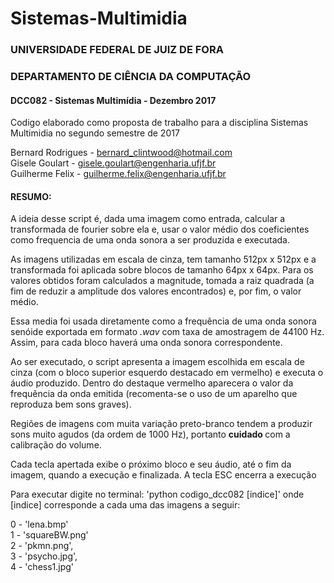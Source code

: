 # Sistemas-Multimidia

### UNIVERSIDADE FEDERAL DE JUIZ DE FORA 
### DEPARTAMENTO DE CIÊNCIA DA COMPUTAÇÃO
#### DCC082 - Sistemas Multimídia - Dezembro 2017

Codigo elaborado como proposta de trabalho para a disciplina Sistemas Multimidia
no segundo semestre de 2017 <br>

Bernard Rodrigues - bernard_clintwood@hotmail.com       <br>
Gisele Goulart    - gisele.goulart@engenharia.ufjf.br   <br>
Guilherme Felix   - guilherme.felix@engenharia.ufjf.br  <br>

#### RESUMO: 

A ideia desse script é, dada uma imagem como entrada, calcular a transformada
de fourier sobre ela e, usar o valor médio dos coeficientes como frequencia de 
uma onda sonora a ser produzida e executada.

As imagens utilizadas em escala de cinza, tem tamanho 512px x 512px e a 
transformada foi aplicada sobre blocos de tamanho 64px x 64px.
Para os valores obtidos foram calculados a magnitude, tomada a raiz quadrada
(a fim de reduzir a amplitude dos valores encontrados) e, por fim, o valor médio.

Essa media foi usada diretamente como a frequência de uma onda sonora senóide 
exportada em formato <i> .wav </i> com taxa de amostragem de 44100 Hz. Assim, para cada 
bloco haverá uma onda sonora correspondente.

Ao ser executado, o script apresenta a imagem escolhida em escala de cinza (com 
o bloco superior esquerdo destacado em vermelho) e executa o áudio produzido. 
Dentro do destaque vermelho aparecera o valor da frequẽncia da onda emitida 
(recomenta-se o uso de um aparelho que reproduza bem sons graves).

Regiões de imagens com muita variação preto-branco tendem a produzir sons muito agudos
(da ordem de 1000 Hz), portanto <b> cuidado </b> com a calibração do volume.

Cada tecla apertada exibe o próximo bloco e seu áudio, até o fim da imagem, 
quando a execução e finalizada. A tecla ESC encerra a execução

Para executar digite no terminal:
'python codigo_dcc082 [indice]'
onde [indice] corresponde a cada uma das imagens a seguir:

0 - 'lena.bmp'       <br>
1 - 'squareBW.png'   <br>
2 - 'pkmn.png',      <br>
3 - 'psycho.jpg',    <br>
4 - 'chess1.jpg'    

